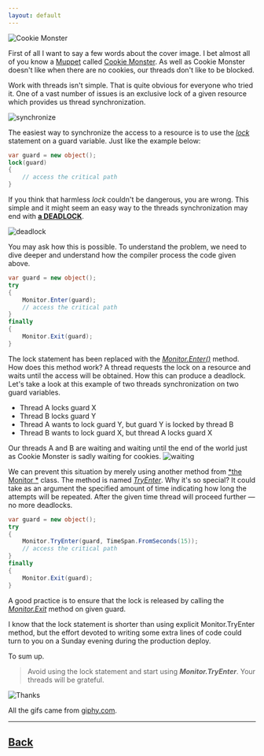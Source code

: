 ```yaml
---
layout: default
---
```


![Cookie Monster](https://media.giphy.com/media/9D59CDcFYY9zakkTZe/giphy.gif)

First of all I want to say a few words about the cover image. I bet almost all of you know a [Muppet](https://en.wikipedia.org/wiki/The_Muppets) called [Cookie Monster](https://en.wikipedia.org/wiki/Cookie_Monster). As well as Cookie Monster doesn't like when there are no cookies, our threads don't like to be blocked.

Work with threads isn't simple. That is quite obvious for everyone who tried it. One of a vast number of issues is an exclusive lock of a given resource which provides us thread synchronization.

![synchronize](https://media.giphy.com/media/69FpUKMjZ1er2lc5AZ/giphy.gif)

The easiest way to synchronize the access to a resource is to use the [*lock*](https://docs.microsoft.com/en-us/dotnet/csharp/language-reference/keywords/lock-statement) statement on a guard variable. Just like the example below:

```csharp
var guard = new object();
lock(guard)
{
    // access the critical path
}
```

If you think that harmless *lock* couldn't be dangerous, you are wrong. This simple and it might seem an easy way to the threads synchronization may end with [**a DEADLOCK**](https://en.wikipedia.org/wiki/Deadlock).

![deadlock](https://media.giphy.com/media/3o7TKqnMdPFGtzD6zm/giphy.gif)

You may ask how this is possible. To understand the problem, we need to dive deeper and understand how the compiler process the code given above. 

```csharp
var guard = new object();
try
{
    Monitor.Enter(guard);
    // access the critical path
}
finally
{
    Monitor.Exit(guard);
}
```

The lock statement has been replaced with the [*Monitor.Enter()*](https://docs.microsoft.com/en-us/dotnet/api/system.threading.monitor.enter?view=netframework-4.7.2) method. How does this method work? A thread requests the lock on a resource and waits until the access will be obtained. How this can produce a deadlock. Let's take a look at this example of two threads synchronization on two guard variables.
- Thread A locks guard X
- Thread B locks guard Y
- Thread A wants to lock guard Y, but guard Y is locked by thread B
- Thread B wants to lock guard X, but thread A locks guard X


Our threads A and B are waiting and waiting until the end of the world just as Cookie Monster is sadly waiting for cookies.
![waiting](https://media.giphy.com/media/o5oLImoQgGsKY/giphy.gif)


We can prevent this situation by merely using another method from [*the Monitor *](https://docs.microsoft.com/en-us/dotnet/api/system.threading.monitor?view=netframework-4.7.2) class. The method is named [*TryEnter*](https://docs.microsoft.com/en-us/dotnet/api/system.threading.monitor.tryenter?view=netframework-4.7.2). Why it's so special? It could take as an argument the specified amount of time indicating how long the attempts will be repeated. After the given time thread will proceed further — no more deadlocks. 

```csharp
var guard = new object();
try
{
    Monitor.TryEnter(guard, TimeSpan.FromSeconds(15));
    // access the critical path
}
finally
{
    Monitor.Exit(guard);
}
```

A good practice is to ensure that the lock is released by calling the [*Monitor.Exit*](https://docs.microsoft.com/en-us/dotnet/api/system.threading.monitor.exit?view=netframework-4.7.2) method on given guard.

I know that the lock statement is shorter than using explicit Monitor.TryEnter method, but the effort devoted to writing some extra lines of code could turn to you on a Sunday evening during the production deploy.

To sum up.

> Avoid using the lock statement and start using ***Monitor.TryEnter***. Your threads will be grateful.


![Thanks](https://media.giphy.com/media/lD76yTC5zxZPG/giphy.gif)

All the gifs came from [giphy.com](https://giphy.com/).

___    

## [Back](/)